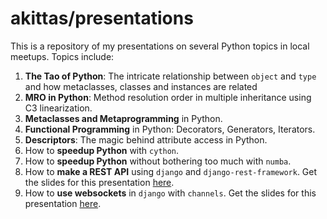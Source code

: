 # akittas/presentations

This is a repository of my presentations on several Python topics in local meetups. Topics include:

1. **The Tao of Python**: The intricate relationship between `object` and `type` and how metaclasses, classes and instances are related
2. **MRO in Python**: Method resolution order in multiple inheritance using C3 linearization.
3. **Metaclasses and Metaprogramming** in Python.
4. **Functional Programming** in Python: Decorators, Generators, Iterators.
5. **Descriptors**: The magic behind attribute access in Python.
6. How to **speedup Python** with `cython`.
7. How to **speedup Python** without bothering too much with `numba`.
8. How to **make a REST API** using `django` and `django-rest-framework`. Get the slides for this presentation [here](https://docs.google.com/presentation/d/1GCUIj3mSv80E9Mhv91fRVcZQRAndqfHSt_Yahnx08mw/edit?usp=sharing).
9. How to **use websockets** in `django` with `channels`. Get the slides for this presentation [here](https://docs.google.com/presentation/d/16CdeWkfkUPlzcFYlLc9qoaYiMXn1f92or9RnFgBwh54/edit?usp=sharing).
